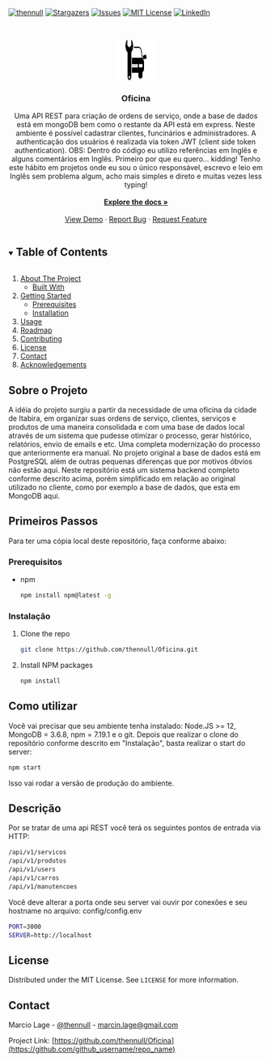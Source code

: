 <!--
*** Thanks for checking out the Best-README-Template. If you have a suggestion
*** that would make this better, please fork the repo and create a pull request
*** or simply open an issue with the tag "enhancement".
*** Thanks again! Now go create something AMAZING! :D
***
***
***
*** To avoid retyping too much info. Do a search and replace for the following:
*** github_username, repo_name, twitter_handle, email, project_title, project_description
-->



<!-- PROJECT SHIELDS -->
<!--
*** I'm using markdown "reference style" links for readability.
*** Reference links are enclosed in brackets [ ] instead of parentheses ( ).
*** See the bottom of this document for the declaration of the reference variables
*** for contributors-url, forks-url, etc. This is an optional, concise syntax you may use.
*** https://www.markdownguide.org/basic-syntax/#reference-style-links
-->
[![thennull][contributors-shield]][contributors-url]
[![Stargazers][stars-shield]][stars-url]
[![Issues][issues-shield]][issues-url]
[![MIT License][license-shield]][license-url]
[![LinkedIn][linkedin-shield]][linkedin-url]



<!-- PROJECT LOGO -->
<br />
<p align="center">
  <a href="https://github.com/thennull/Oficina">
    <img src="images/oficina.png" alt="Logo" width="80" height="80">
  </a>

  <h3 align="center">Oficina</h3>

  <p align="center">
    Uma API REST para criação de ordens de serviço, onde a base de dados está em mongoDB bem como o restante da API está em express. Neste ambiente é possível cadastrar clientes, funcinários e administradores. A authenticação dos usuários é realizada via token JWT (client side token authentication).
  OBS: Dentro do código eu utilizo referências em Inglês e alguns comentários em Inglês. Primeiro por que eu quero... kidding! Tenho este hábito em projetos onde eu sou o único responsável, escrevo e leio em Inglês sem problema algum, acho mais simples e direto e muitas vezes less typing!
    <br />
    <br />
    <a href="https://github.com/thennull/Oficina"><strong>Explore the docs »</strong></a>
    <br />
    <br />
    <a href="https://github.com/thennull/Oficina">View Demo</a>
    ·
    <a href="https://github.com/thennull/Oficina/issues">Report Bug</a>
    ·
    <a href="https://github.com/thennull/Oficina/issues">Request Feature</a>
  </p>
</p>



<!-- TABLE OF CONTENTS -->
<details open="open">
  <summary><h2 style="display: inline-block">Table of Contents</h2></summary>
  <ol>
    <li>
      <a href="#about-the-project">About The Project</a>
      <ul>
        <li><a href="#built-with">Built With</a></li>
      </ul>
    </li>
    <li>
      <a href="#getting-started">Getting Started</a>
      <ul>
        <li><a href="#prerequisites">Prerequisites</a></li>
        <li><a href="#installation">Installation</a></li>
      </ul>
    </li>
    <li><a href="#usage">Usage</a></li>
    <li><a href="#roadmap">Roadmap</a></li>
    <li><a href="#contributing">Contributing</a></li>
    <li><a href="#license">License</a></li>
    <li><a href="#contact">Contact</a></li>
    <li><a href="#acknowledgements">Acknowledgements</a></li>
  </ol>
</details>



<!-- ABOUT THE PROJECT -->
## Sobre o Projeto
A idéia do projeto surgiu a partir da necessidade de uma oficina da cidade de Itabira, em organizar suas ordens de serviço, clientes, serviços e produtos de uma maneira consolidada e com uma base de dados local através de um sistema que pudesse otimizar o processo, gerar histórico, relatórios, envio de emails e etc. Uma completa modernização do processo que anteriormente era manual. No projeto original a base de dados está em PostgreSQL além de outras pequenas diferenças que por motivos óbvios não estão aqui. Neste repositório está um sistema backend completo conforme descrito acima, porém simplificado em relação ao original utilizado no cliente, como por exemplo a base de dados, que esta em MongoDB aqui.

<!-- GETTING STARTED -->
## Primeiros Passos

Para ter uma cópia local deste repositório, faça conforme abaixo:

### Prerequisitos

* npm
  ```sh
  npm install npm@latest -g
  ```

### Instalação

1. Clone the repo
   ```sh
   git clone https://github.com/thennull/Oficina.git
   ```
2. Install NPM packages
   ```sh
   npm install
   ```



<!-- USAGE EXAMPLES -->
## Como utilizar

Você vai precisar que seu ambiente tenha instalado: Node.JS >= 12, MongoDB = 3.6.8, npm = 7.19.1 e o git.
Depois que realizar o clone do repositório conforme descrito em "Instalação", basta realizar o start do server:
```sh
npm start
```
Isso vai rodar a versão de produção do ambiente.
<!-- ROADMAP -->
## Descrição 
Por se tratar de uma api REST você terá os seguintes pontos de entrada via HTTP:

```sh
/api/v1/servicos
/api/v1/produtos
/api/v1/users
/api/v1/carros
/api/v1/manutencoes
```
Você deve alterar a porta onde seu server vai ouvir por conexões e seu hostname no arquivo:
config/config.env

```sh
PORT=3000
SERVER=http://localhost
```


<!-- CONTRIBUTING -->


<!-- LICENSE -->
## License

Distributed under the MIT License. See `LICENSE` for more information.



<!-- CONTACT -->
## Contact

Marcio Lage - [@thennull](https://twitter.com/thennull) - marcin.lage@gmail.com

Project Link: [https://github.com/thennull/Oficina](https://github.com/github_username/repo_name)



<!-- MARKDOWN LINKS & IMAGES -->
<!-- https://www.markdownguide.org/basic-syntax/#reference-style-links -->
[contributors-shield]: https://img.shields.io/github/contributors/thennull/Oficina.svg?style=for-the-badge
[contributors-url]: https://github.com/thennull/Oficina/graphs/contributors
[forks-shield]: https://img.shields.io/github/forks/thennull/repo.svg?style=for-the-badge
[forks-url]: https://github.com/thennull/Oficina/network/members
[stars-shield]: https://img.shields.io/github/stars/thennull/Oficina.svg?style=for-the-badge
[stars-url]: https://github.com/github_username/Oficina/stargazers
[issues-shield]: https://img.shields.io/github/issues/thennull/Oficina.svg?style=for-the-badge
[issues-url]: https://github.com/thennull/Oficina/issues
[license-shield]: https://img.shields.io/github/license/thennull/Oficina.svg?style=for-the-badge
[license-url]: https://github.com/github_username/Oficina/blob/master/LICENSE.txt
[linkedin-shield]: https://img.shields.io/badge/-LinkedIn-black.svg?style=for-the-badge&logo=linkedin&colorB=555
[linkedin-url]: https://linkedin.com/in/márcio-lage-pereira-júnior
